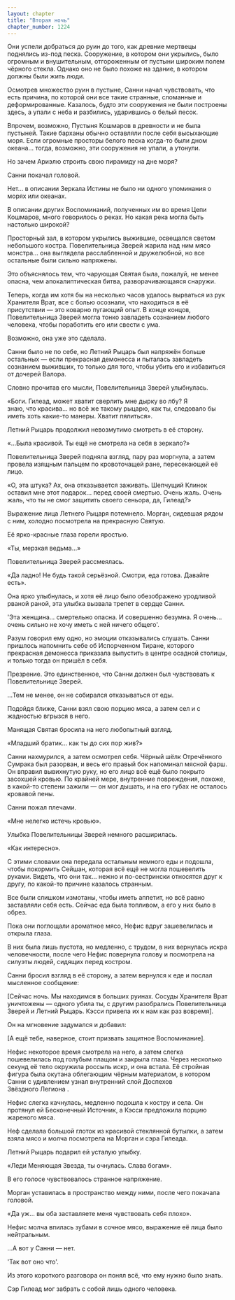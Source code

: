 ```yaml
---
layout: chapter
title: "Вторая ночь"
chapter_number: 1224
---
```


Они успели добраться до руин до того, как древние мертвецы поднялись из-под песка. Сооружение, в котором они укрылись, было огромным и внушительным, отгороженным от пустыни широким полем чёрного стекла. Однако оно не было похоже на здание, в котором должны были жить люди.

Осмотрев множество руин в пустыне, Санни начал чувствовать, что есть причина, по которой они все такие странные, сломанные и деформированные. Казалось, будто эти сооружения не были построены здесь, а упали с неба и разбились, ударившись о белый песок.

Впрочем, возможно, Пустыня Кошмаров в древности и не была пустыней. Такие барханы обычно оставляли после себя высыхающие моря. Если огромные просторы белого песка когда-то были дном океана... тогда, возможно, эти сооружения не упали, а утонули.

Но зачем Ариэлю строить свою пирамиду на дне моря?

Санни покачал головой.

Нет... в описании Зеркала Истины не было ни одного упоминания о морях или океанах.

В описании других Воспоминаний, полученных им во время Цепи Кошмаров, много говорилось о реках. Но какая река могла быть настолько широкой?

Просторный зал, в котором укрылись выжившие, освещался светом небольшого костра. Повелительница Зверей жарила над ним мясо монстра... она выглядела расслабленной и дружелюбной, но все остальные были сильно напряжены.

Это объяснялось тем, что чарующая Святая была, пожалуй, не менее опасна, чем апокалиптическая битва, разворачивающаяся снаружи.

Теперь, когда им хотя бы на несколько часов удалось вырваться из рук Хранителя Врат, все с болью осознали, что находиться в её присутствии — это коварно пугающий опыт. В конце концов, Повелительница Зверей могла тонко завладеть сознанием любого человека, чтобы поработить его или свести с ума.

Возможно, она уже это сделала.

Санни было не по себе, но Летний Рыцарь был напряжён больше остальных — если прекрасная демонесса и пыталась завладеть сознанием выживших, то только для того, чтобы убить его и избавиться от дочерей Валора.

Словно прочитав его мысли, Повелительница Зверей улыбнулась.

«Боги. Гилеад, может хватит сверлить мне дырку во лбу? Я знаю, что красива... но всё же такому рыцарю, как ты, следовало бы иметь хоть какие-то манеры. Хватит пялиться».

Летний Рыцарь продолжил невозмутимо смотреть в её сторону.

«...Была красивой. Ты ещё не смотрела на себя в зеркало?»

Повелительница Зверей подняла взгляд, пару раз моргнула, а затем провела изящным пальцем по кровоточащей ране, пересекающей её лицо.

«О, эта штука? Ах, она отказывается заживать. Шепчущий Клинок оставил мне этот подарок... перед своей смертью. Очень жаль. Очень жаль, что ты не смог защитить своего сеньора, да, Гилеад?»

Выражение лица Летнего Рыцаря потемнело. Морган, сидевшая рядом с ним, холодно посмотрела на прекрасную Святую.

Её ярко-красные глаза горели яростью.

«Ты, мерзкая ведьма...»

Повелительница Зверей рассмеялась.

«Да ладно! Не будь такой серьёзной. Смотри, еда готова. Давайте есть».

Она ярко улыбнулась, и хотя её лицо было обезображено уродливой рваной раной, эта улыбка вызвала трепет в сердце Санни.

'Эта женщина... смертельно опасна. И совершенно безумна. Я очень... очень сильно не хочу иметь с ней ничего общего'.

Разум говорил ему одно, но эмоции отказывались слушать. Санни пришлось напомнить себе об Испорченном Тиране, которого прекрасная демонесса приказала выпустить в центре осадной столицы, и только тогда он пришёл в себя.

Презрение. Это единственное, что Санни должен был чувствовать к Повелительнице Зверей.

...Тем не менее, он не собирался отказываться от еды.

Подойдя ближе, Санни взял свою порцию мяса, а затем сел и с жадностью вгрызся в него.

Манящая Святая бросила на него любопытный взгляд.

«Младший братик... как ты до сих пор жив?»

Санни нахмурился, а затем осмотрел себя. Чёрный шёлк Отречённого Сумрака был разорван, и весь его правый бок напоминал мясной фарш. Он вправил вывихнутую руку, но его лицо всё ещё было покрыто засохшей кровью. По крайней мере, внутренние повреждения, похоже, в какой-то степени зажили — он мог дышать, и на его губах не осталось кровавой пены.

Санни пожал плечами.

«Мне нелегко истечь кровью».

Улыбка Повелительницы Зверей немного расширилась.

«Как интересно».

С этими словами она передала остальным немного еды и подошла, чтобы покормить Сейшан, которая всё ещё не могла пошевелить руками. Видеть, что они так... нежно и по-сестрински относятся друг к другу, по какой-то причине казалось странным.

Все были слишком измотаны, чтобы иметь аппетит, но всё равно заставляли себя есть. Сейчас еда была топливом, а его у них было в обрез.

Пока они поглощали ароматное мясо, Нефис вдруг зашевелилась и открыла глаза.

В них была лишь пустота, но медленно, с трудом, в них вернулась искра человечности, после чего Нефис повернула голову и посмотрела на силуэты людей, сидящих перед костром.

Санни бросил взгляд в её сторону, а затем вернулся к еде и послал мысленное сообщение:

[Сейчас ночь. Мы находимся в больших руинах. Сосуды Хранителя Врат уничтожены — одного убила ты, с другим разобрались Повелительница Зверей и Летний Рыцарь. Кэсси привела их к нам как раз вовремя].

Он на мгновение задумался и добавил:

[А ещё тебе, наверное, стоит призвать защитное Воспоминание].

Нефис некоторое время смотрела на него, а затем слегка пошевелилась под голубым плащом и закрыла глаза. Через несколько секунд её тело окружила россыпь искр, и она встала. Её стройная фигура была окутана облегающим чёрным материалом, в котором Санни с удивлением узнал внутренний слой Доспехов Звёздного Легиона .

Нефис слегка качнулась, медленно подошла к костру и села. Он протянул ей Бесконечный Источник, а Кэсси предложила порцию жареного мяса.

Неф сделала большой глоток из красивой стеклянной бутылки, а затем взяла мясо и молча посмотрела на Морган и сэра Гилеада.

Летний Рыцарь подарил ей усталую улыбку.

«Леди Меняющая Звезда, ты очнулась. Слава богам».

В его голосе чувствовалось странное напряжение.

Морган уставилась в пространство между ними, после чего покачала головой.

«Да уж... вы оба заставляете меня чувствовать себя плохо».

Нефис молча впилась зубами в сочное мясо, выражение её лица было нейтральным.

...А вот у Санни — нет.

'Так вот оно что'.

Из этого короткого разговора он понял всё, что ему нужно было знать.

Сэр Гилеад мог забрать с собой лишь одного человека.